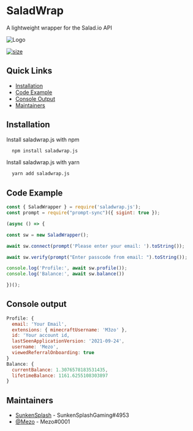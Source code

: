 # SaladWrap 


A lightweight wrapper for the Salad.io API





![Logo](https://cdn.discordapp.com/attachments/448037810038112256/965180247727288381/wrapsalad.png)


 [![size](https://img.shields.io/github/repo-size/saladlink/saladwrap?color=red&label=SIZE)](https://img.shields.io/github/repo-size/saladlink/saladwrap?color=red&label=SIZE)

## Quick Links

- [Installation](#installation)
- [Code Example](#code-example)
- [Console Output](#console-output)
- [Maintainers](#Maintainers)
## Installation

Install saladwrap.js with npm

```bash
  npm install saladwrap.js
```
Install saladwrap.js with yarn
```bash
  yarn add saladwrap.js
```
    
## Code Example

```js
const { SaladWrapper } = require('saladwrap.js');
const prompt = require("prompt-sync")({ sigint: true });

(async () => {

const sw = new SaladWrapper();

await sw.connect(prompt('Please enter your email: ').toString());

await sw.verify(prompt("Enter passcode from email: ").toString());

console.log('Profile:', await sw.profile());
console.log('Balance:', await sw.balance())

})();
```
## Console output

```js
Profile: {
  email: 'Your Email',
  extensions: { minecraftUsername: 'M3zo' },
  id: 'Your account id,
  lastSeenApplicationVersion: '2021-09-24',
  username: 'Mezo',
  viewedReferralOnboarding: true
}
Balance: {
  currentBalance: 1.3076578183531435,
  lifetimeBalance: 1161.6255108303897
}
```
## Maintainers

- [SunkenSplash](https://github.com/SunkenSplash) - SunkenSplashGaming#4953
- [@Mezo](https://github.com/mezotv) - Mezo#0001

